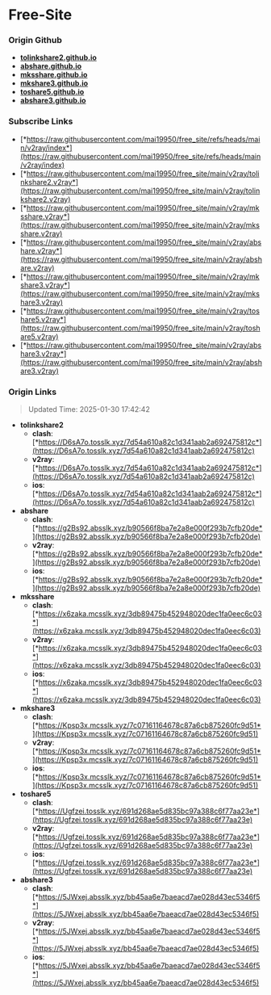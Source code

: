 # Free-Site

### Origin Github

- [**tolinkshare2.github.io**](https://github.com/tolinkshare2/tolinkshare2.github.io)
- [**abshare.github.io**](https://github.com/abshare/abshare.github.io)
- [**mksshare.github.io**](https://github.com/mksshare/mksshare.github.io)
- [**mkshare3.github.io**](https://github.com/mkshare3/mkshare3.github.io)
- [**toshare5.github.io**](https://github.com/toshare5/toshare5.github.io)
- [**abshare3.github.io**](https://github.com/abshare3/abshare3.github.io)

### Subscribe Links

- [*https://raw.githubusercontent.com/mai19950/free_site/refs/heads/main/v2ray/index*](https://raw.githubusercontent.com/mai19950/free_site/refs/heads/main/v2ray/index)
- [*https://raw.githubusercontent.com/mai19950/free_site/main/v2ray/tolinkshare2.v2ray*](https://raw.githubusercontent.com/mai19950/free_site/main/v2ray/tolinkshare2.v2ray)
- [*https://raw.githubusercontent.com/mai19950/free_site/main/v2ray/mksshare.v2ray*](https://raw.githubusercontent.com/mai19950/free_site/main/v2ray/mksshare.v2ray)
- [*https://raw.githubusercontent.com/mai19950/free_site/main/v2ray/abshare.v2ray*](https://raw.githubusercontent.com/mai19950/free_site/main/v2ray/abshare.v2ray)
- [*https://raw.githubusercontent.com/mai19950/free_site/main/v2ray/mkshare3.v2ray*](https://raw.githubusercontent.com/mai19950/free_site/main/v2ray/mkshare3.v2ray)
- [*https://raw.githubusercontent.com/mai19950/free_site/main/v2ray/toshare5.v2ray*](https://raw.githubusercontent.com/mai19950/free_site/main/v2ray/toshare5.v2ray)
- [*https://raw.githubusercontent.com/mai19950/free_site/main/v2ray/abshare3.v2ray*](https://raw.githubusercontent.com/mai19950/free_site/main/v2ray/abshare3.v2ray)

### Origin Links

> Updated Time: 2025-01-30 17:42:42

- **tolinkshare2**
  - **clash**: [*https://D6sA7o.tosslk.xyz/7d54a610a82c1d341aab2a692475812c*](https://D6sA7o.tosslk.xyz/7d54a610a82c1d341aab2a692475812c)
  - **v2ray**: [*https://D6sA7o.tosslk.xyz/7d54a610a82c1d341aab2a692475812c*](https://D6sA7o.tosslk.xyz/7d54a610a82c1d341aab2a692475812c)
  - **ios**: [*https://D6sA7o.tosslk.xyz/7d54a610a82c1d341aab2a692475812c*](https://D6sA7o.tosslk.xyz/7d54a610a82c1d341aab2a692475812c)
- **abshare**
  - **clash**: [*https://g2Bs92.absslk.xyz/b90566f8ba7e2a8e000f293b7cfb20de*](https://g2Bs92.absslk.xyz/b90566f8ba7e2a8e000f293b7cfb20de)
  - **v2ray**: [*https://g2Bs92.absslk.xyz/b90566f8ba7e2a8e000f293b7cfb20de*](https://g2Bs92.absslk.xyz/b90566f8ba7e2a8e000f293b7cfb20de)
  - **ios**: [*https://g2Bs92.absslk.xyz/b90566f8ba7e2a8e000f293b7cfb20de*](https://g2Bs92.absslk.xyz/b90566f8ba7e2a8e000f293b7cfb20de)
- **mksshare**
  - **clash**: [*https://x6zaka.mcsslk.xyz/3db89475b452948020dec1fa0eec6c03*](https://x6zaka.mcsslk.xyz/3db89475b452948020dec1fa0eec6c03)
  - **v2ray**: [*https://x6zaka.mcsslk.xyz/3db89475b452948020dec1fa0eec6c03*](https://x6zaka.mcsslk.xyz/3db89475b452948020dec1fa0eec6c03)
  - **ios**: [*https://x6zaka.mcsslk.xyz/3db89475b452948020dec1fa0eec6c03*](https://x6zaka.mcsslk.xyz/3db89475b452948020dec1fa0eec6c03)
- **mkshare3**
  - **clash**: [*https://Kpsp3x.mcsslk.xyz/7c07161164678c87a6cb875260fc9d51*](https://Kpsp3x.mcsslk.xyz/7c07161164678c87a6cb875260fc9d51)
  - **v2ray**: [*https://Kpsp3x.mcsslk.xyz/7c07161164678c87a6cb875260fc9d51*](https://Kpsp3x.mcsslk.xyz/7c07161164678c87a6cb875260fc9d51)
  - **ios**: [*https://Kpsp3x.mcsslk.xyz/7c07161164678c87a6cb875260fc9d51*](https://Kpsp3x.mcsslk.xyz/7c07161164678c87a6cb875260fc9d51)
- **toshare5**
  - **clash**: [*https://Ugfzei.tosslk.xyz/691d268ae5d835bc97a388c6f77aa23e*](https://Ugfzei.tosslk.xyz/691d268ae5d835bc97a388c6f77aa23e)
  - **v2ray**: [*https://Ugfzei.tosslk.xyz/691d268ae5d835bc97a388c6f77aa23e*](https://Ugfzei.tosslk.xyz/691d268ae5d835bc97a388c6f77aa23e)
  - **ios**: [*https://Ugfzei.tosslk.xyz/691d268ae5d835bc97a388c6f77aa23e*](https://Ugfzei.tosslk.xyz/691d268ae5d835bc97a388c6f77aa23e)
- **abshare3**
  - **clash**: [*https://5JWxej.absslk.xyz/bb45aa6e7baeacd7ae028d43ec5346f5*](https://5JWxej.absslk.xyz/bb45aa6e7baeacd7ae028d43ec5346f5)
  - **v2ray**: [*https://5JWxej.absslk.xyz/bb45aa6e7baeacd7ae028d43ec5346f5*](https://5JWxej.absslk.xyz/bb45aa6e7baeacd7ae028d43ec5346f5)
  - **ios**: [*https://5JWxej.absslk.xyz/bb45aa6e7baeacd7ae028d43ec5346f5*](https://5JWxej.absslk.xyz/bb45aa6e7baeacd7ae028d43ec5346f5)
